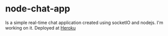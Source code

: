 # node-chat-app

Is a simple real-time chat application created using socketIO and nodejs. I'm working on it.
Deployed at [Heroku](https://br1chat.herokuapp.com/)

